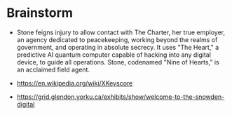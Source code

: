 # Brainstorm

- Stone feigns injury to allow contact with The Charter, her true employer, an agency dedicated to peacekeeping, working beyond the realms of government, and operating in absolute secrecy. It uses "The Heart," a predictive AI quantum computer capable of hacking into any digital device, to guide all operations. Stone, codenamed "Nine of Hearts," is an acclaimed field agent.


- https://en.wikipedia.org/wiki/XKeyscore
- https://grid.glendon.yorku.ca/exhibits/show/welcome-to-the-snowden-digital
